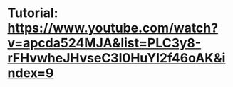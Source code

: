 # Tutorial: https://www.youtube.com/watch?v=apcda524MJA&list=PLC3y8-rFHvwheJHvseC3I0HuYI2f46oAK&index=9